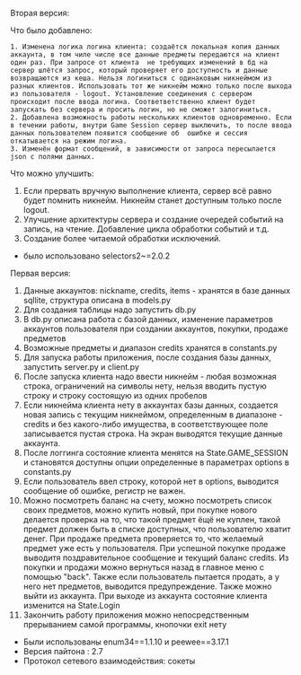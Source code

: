 Вторая версия:

  Что было добавлено:

    1. Изменена логика логина клиента: создаётся локальная копия данных аккаунта, в том чиле числе все данные предметы передаются на клиент один раз. При запросе от клиента  не требующих изменений в бд на сервер шлётся запрос, который проверяет его доступность и данные возвращаются из кеша. Нельзя логиниться с одинаковым никнеймом из разных клиентов. Использовать тот же никнейм можно только после выхода из пользователя - logout. Установление соединения с сервером происходит после ввода логина. Соответветственно клиент будет запускать без сервера и просить логин, но не сможет залогиниться.
    2. Добавлена возможность работы нескольких клиентов одновременно. Если в течении работы, внутри Game Session сервер выключить, то после ввода данных пользователем появится сообщение об  ошибке и сессия откатывается на режим логина.
    3. Изменён формат сообщений, в зависимости от запроса пересылается json c полями данных. 
  
  Что можно улучшить:
  1. Если прервать вручную выполнение клиента, сервер всё равно будет помнить никнейм. Никнейм станет доступным только после logout.
  2. Улучшение архитектуры сервера и создание очередей событий на запись, на чтение. Добавление цикла обработки событий и т.д.  
  3. Создание более читаемой обработки исключений. 
  
  - было использовано selectors2~=2.0.2

Первая версия:
  1. Данные аккаунтов: nickname, credits, items - хранятся в базе данных sqllite, структура описана в models.py
  2. Для создания таблицы надо запустить db.py
  3. В db.py описана работа с базой данных, изменение параметров аккаунтов пользователя при создании аккаунтов, покупки, продаже предметов
  4. Возможные предметы и диапазон credits хранятся в constants.py
  5. Для запуска работы приложения, после создания базы данных, запустить server.py и client.py
  6. После запуска клиента надо ввести никнейм - любая возможная строка, ограничений на символы нету, нельзя вводить пустую строку и строку состоящую из одних пробелов
  7. Если никнейма клиента нету в аккаунтах базы данных, создается новая запись с текущим никнеймом, определенным в диапазоне - credits и без какого-либо имущества, в соответствующее поле записывается пустая строка. На экран выводятся текущие данные аккаунта.
  8. После логгинга состояние клиента менятся на State.GAME_SESSION и становятся доступны опции определенные в параметрах options в constants.py
  9. Если пользователь ввел строку, которой нет в options, выводится сообщение об ошибке, регистр не важен. 
  10. Можно посмотреть баланс на счету, можно посмотреть список своих предметов, можно купить новый, при покупке нового делается проверка на то, что такой предмет ёщё не куплен, такой предмет должен быть в списке доступных, что пользователю хватит денег. При продаже предмета проверяется то, что желаемый предмет уже есть у пользователя.  При успешной покупке продаже выводитя поздравительное сообщение и текущий баланс credits. Из покупки и продажи можно вернуться назад в главное меню с помощью "back". Также если пользователь пытается продать, а у него нет предметов, выводится предупреждение. Также можно выйти из аккаунта. При выходе из аккаунта состояние клиента изменится на State.Login
  11. Закончить работу приложения можно непосредственным прерыванием самой программы, кнопочки exit нету
  
  - Были использованы enum34==1.1.10 и peewee==3.17.1
  - Версия пайтона : 2.7
  - Протокол сетевого взаимодействия: сокеты
